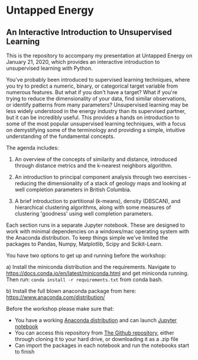 # Untapped Energy 

## An Interactive Introduction to Unsupervised Learning

This is the repository to accompany my presentation at Untapped Energy on January 21, 2020, which provides an interactive introduction to unsupervised learning with Python.

You've probably been introduced to supervised learning techniques, where you try to predict a numeric, binary, or categorical target variable from numerous features. But what if you don't have a target? What if you're trying to reduce the dimensionality of your data, find similar observations, or identify patterns from many parameters? Unsupervised learning may be less widely understood in the energy industry than its supervised partner, but it can be incredibly useful. This provides a hands on introduction to some of the most popular unsupervised learning techniques, with a focus on demystifying some of the terminology and providing a simple, intuitive understanding of the fundamental concepts. 

The agenda includes:

1. An overview of the concepts of similarity and distance, introduced through distance metrics and the k-nearest neighbors algorithm.

2. An introduction to principal component analysis through two exercises - reducing the dimensionality of a stack of geology maps and looking at well completion parameters in British Columbia.

3. A brief introduction to partitional (k-means), density (DBSCAN), and hierarchical clustering algorithms, along with some measures of clustering 'goodness' using well completion parameters.


Each section runs in a separate Jupyter notebook. These are designed to work with minimal dependencies on a windows/mac operating system with the Anaconda distribution. To keep things simple we've limited the packages to Pandas, Numpy, Matplotlib, Scipy and Scikit-Learn.

You have two options to get up and running before the workshop:

a) Install the miniconda distribution and the requirements. Navigate to https://docs.conda.io/en/latest/miniconda.html and get miniconda running. Then run: `conda install -r requirements.txt` from conda bash.

b) Install the full blown anaconda package from here: https://www.anaconda.com/distribution/

Before the workshop please make sure that:

- You have a working [Anaconda distribution](https://www.anaconda.com/distribution/) and can launch [Jupyter notebook](https://jupyter.org/)
- You can access this repository from [The Github repository](https://github.com/ScottHMcKean/untapped_energy_clustering), either through cloning it to your hard drive, or downloading it as a .zip file
- Can import the packages in each notebook and run the notebooks start to finish


